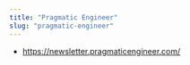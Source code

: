 ```yaml
---
title: "Pragmatic Engineer"
slug: "pragmatic-engineer"
---
```


- https://newsletter.pragmaticengineer.com/